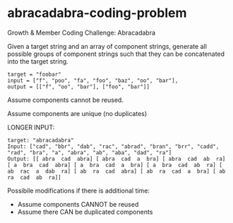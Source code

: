 # abracadabra-coding-problem
Growth &amp; Member Coding Challenge: Abracadabra

Given a target string and an array of component strings, generate all possible groups of component strings such that they can be concatenated into the target string.

```
target = "foobar"
input = ["f", "poo", "fa", "foo", "baz", "oo", "bar"], 
output = [["f", "oo", "bar"], ["foo", "bar"]]
```

Assume components cannot be reused.

Assume components are unique (no duplicates)

LONGER INPUT:

```
target: "abracadabra"
Input: ["cad", "bbr", "dab", "rac", "abrad", "bran", "brr", "cadd", "rad", "bra", "a", "abra", "ab", "aba", "dad", "ra"]
Output: [[ abra  cad  abra] [ abra  cad  a  bra] [ abra  cad  ab  ra] [ a  bra  cad  abra] [ a  bra  cad  a  bra] [ a  bra  cad  ab  ra] [ ab  rac  a  dab  ra] [ ab  ra  cad  abra] [ ab  ra  cad  a  bra] [ ab  ra  cad  ab  ra]]
```

Possibile modifications if there is additional time:
- Assume components CANNOT be reused
- Assume there CAN be duplicated components
